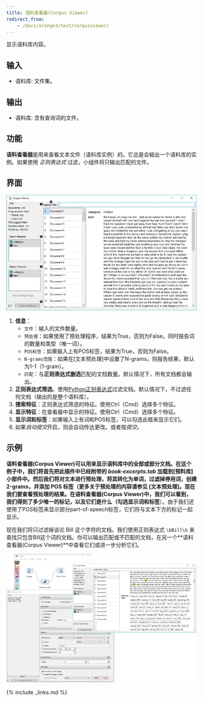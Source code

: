 ```yaml
---
title: 语料查看器(Corpus Viewer)
redirect_from:
    - /docs/orange3/text/corpusviewer/
---
```


显示语料库内容。





## 输入

- 语料库: 文件集。

## 输出

- 语料库: 含有查询词的文件。

## 功能
**语料查看器**是用来查看文本文件（语料库实例）的。它总是会输出一个语料库的实例。如果使用 *正则表达式* 过滤，小组件将只输出匹配的文件。


## 界面
![](/assets/images/text/Corpus-Viewer-stamped.png.webp)

1. **信息**：
   - `文件`：输入的文件数量。
   - `预处理`：如果使用了预处理程序，结果为True，否则为False。同时报告词的数量和类型（唯一词）。
   - `POS标签`：如果输入上有POS标签，结果为True，否则为False。
   - `N-grams范围`：如果在[文本预处理]中设置了N-grams，则报告结果，默认为1-1（1-gram）。
   - `匹配`：与**正则表达式删选**匹配的文档数量。默认情况下，所有文档都会输出。
2. **正则表达式筛选**。使用[Python正则表达式](https://docs.python.org/3/library/re.html)过滤文档。默认情况下，不过滤任何文档（输出的是整个语料库）。
3. **搜索特征**：正则表达式筛选的特征。使用Ctrl（Cmd）选择多个特征。
4. **显示特征**：在查看器中显示的特征。使用Ctrl（Cmd）选择多个特征。
5. **显示词和标签**：如果输入上有词和POS标签，可以勾选此框来显示它们。
6. 如果*自动提交*开启，则会自动传达更改。或者按*提交*。


## 示例

**语料查看器(Corpus Viewer)**可以用来显示语料库中的全部或部分文档。在这个例子中，我们将首先把此插件中已经附带的 *book-excerpts.tab* 加载到[预料库]小部件中。然后我们将对文本进行预处理，将其转化为单词，过滤掉停用词，创建2-grams，并添加 POS 标签（更多关于预处理的内容请参见 [文本预处理]。现在我们要查看预处理的结果。在**语料查看器(Corpus Viewer)**中，我们可以看到，我们得到了多少唯一的标记，以及它们是什么（勾选**显示词和标签**）。由于我们还使用了POS标签来显示部分part-of-speech标签，它们将与文本下方的标记一起显示。

现在我们将只过滤掉谈论 Bill 这个字符的文档。我们使用正则表达式 `\bBill\b` 来查找只包含Bill这个词的文档。你可以输出匹配或不匹配的文档，在另一个**语料查看器(Corpus Viewer)**中查看它们或进一步分析它们。


![](/assets/images/text/Corpus-Viewer-Example.png.webp)


{% include _links.md %}